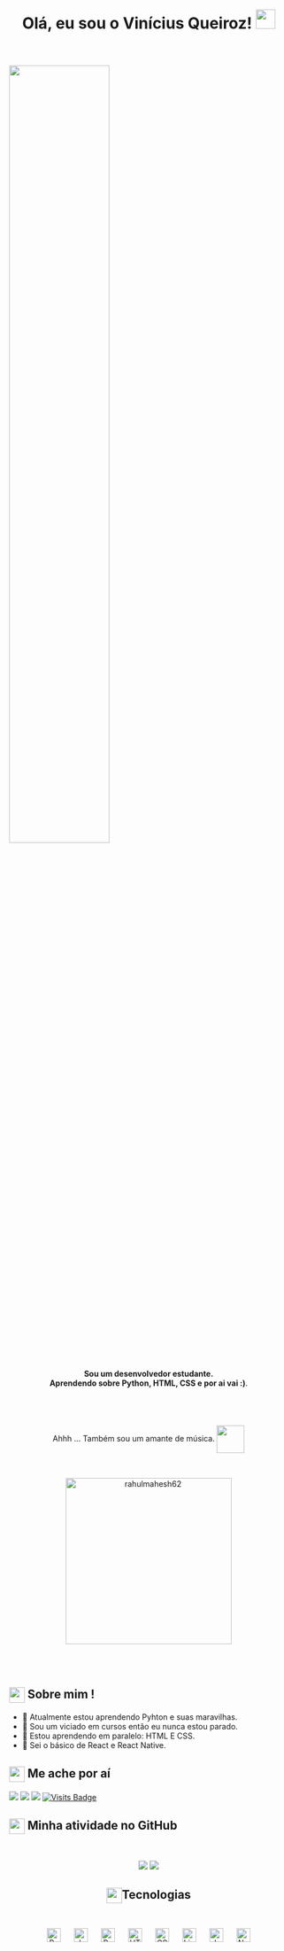 <h1 align="center"><p>Olá, eu sou o Vinícius Queiroz! <a href="https://rahulmahesh.me/"><img src="https://media.giphy.com/media/hvRJCLFzcasrR4ia7z/giphy.gif"width="35px"></h1></a></p>

<br>
<p><img align="center" src="https://user-images.githubusercontent.com/22797857/90096358-dba16400-dd54-11ea-8e44-e181ada72661.gif" width="60%"/></p>

<p align="center"><b>Sou um desenvolvedor estudante.<br/>Aprendendo sobre Python, HTML, CSS e por ai vai :)</b>.<br><br><br><br><br> Ahhh ... Também sou um amante de música. 
<img align="center" src="https://media.giphy.com/media/tqfS3mgQU28ko/giphy.gif" width="50px"><br></p><br/>

<p align="center"><a href="#"> <img align="center" src="https://media.giphy.com/media/KEYMsj2LcXzfcTP5ii/giphy.gif" height="300" width="300" alt="rahulmahesh62" /></a></p><br><br>

<summary><h2><img src="https://emojis.slackmojis.com/emojis/images/1453406830/264/success-kid.png?1453406830" align="center"
                width="28" /> Sobre mim !</h2></summary>

- 🔭 Atualmente estou aprendendo Pyhton e suas maravilhas.
- 🌱 Sou um viciado em cursos então eu nunca estou parado.
- 👯 Estou aprendendo em paralelo: HTML E CSS.
- 🤔 Sei o básico de React e React Native.

<summary><h2><img src="https://emojis.slackmojis.com/emojis/images/1579216111/7550/pikachu_wave.gif?1579216111" align="center"
                width="28" /> Me ache por aí</h2></summary>

<p align = "center">
 
[<img src="https://img.shields.io/badge/linkedin-%230077B5.svg?&style=for-the-badge&logo=linkedin&logoColor=white" />](https://www.linkedin.com/in/vin%C3%ADcius-queiroz-71376223b/)
[<img src = "https://img.shields.io/badge/instagram-%23E4405F.svg?&style=for-the-badge&logo=instagram&logoColor=white">](https://www.instagram.com/euovinq/)
[<img src="https://img.shields.io/badge/facebook-%231877F2.svg?&style=for-the-badge&logo=facebook&logoColor=white" />](https://www.facebook.com/viniqueirozzz) 
[![Visits Badge](https://badges.pufler.dev/visits/euovinq/euovinq?style=for-the-badge)](https://github.com/euovinq)

</p>

<summary><h2><img src="https://emojis.slackmojis.com/emojis/images/1471045852/841/hero.gif?1471045852" align="center"
                width="28" /> Minha atividade no GitHub</h2> </summary>

<br>

<p align = "center">
  <img src = "https://github-readme-stats.vercel.app/api?username=euovinq&show_icons=true&count_private=true&theme=vue&hide=issues&line_height=32">
  <img src = "https://github-readme-streak-stats.herokuapp.com/?user=euovinq&">
</p>

<summary><h2 align="center"><img src="https://emojis.slackmojis.com/emojis/images/1471045839/793/computerrage.gif?1471045839" align="center"
                width="28" />Tecnologias</h2></summary>

<br>

<div align="center">  

<img style="margin: 10px" src="https://profilinator.rishav.dev/skills-assets/python-original.svg" alt="Python" height="25" />  
<img style="margin: 10px" src="https://profilinator.rishav.dev/skills-assets/javascript-original.svg" alt="JavaScript" height="25" />  
<img style="margin: 10px" src="https://profilinator.rishav.dev/skills-assets/react-original-wordmark.svg" alt="React" height="25" />  
<img style="margin: 10px" src="https://profilinator.rishav.dev/skills-assets/html5-original-wordmark.svg" alt="HTML5" height="25" />  
<img style="margin: 10px" src="https://profilinator.rishav.dev/skills-assets/css3-original-wordmark.svg" alt="CSS3" height="25" />  
<img style="margin: 10px" src="https://profilinator.rishav.dev/skills-assets/linux-original.svg" alt="Linux" height="25" />  
<img style="margin: 10px" src="https://profilinator.rishav.dev/skills-assets/java-original-wordmark.svg" alt="Java" height="25" />  
<img style="margin: 10px" src="https://profilinator.rishav.dev/skills-assets/nodejs-original-wordmark.svg" alt="Node.js" height="25" />  

</div>  
